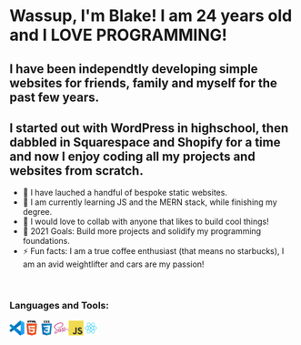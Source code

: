 # Wassup, I'm Blake! I am 24 years old and I LOVE PROGRAMMING!

## I have been independtly developing simple websites for friends, family and myself for the past few years.
## I started out with WordPress in highschool, then dabbled in Squarespace and Shopify for a time and now I enjoy coding all my projects and websites from scratch. 

- 🔭 I have lauched a handful of bespoke static websites.
- 🌱 I am currently learning JS and the MERN stack, while finishing my degree. 
- 👯 I would love to collab with anyone that likes to build cool things!
- 🥅 2021 Goals: Build more projects and solidify my programming foundations.
- ⚡ Fun facts: I am a true coffee enthusiast (that means no starbucks), I am an avid weightlifter and cars are my passion!

<br />

### Languages and Tools:

<img align="left" alt="Visual Studio Code" width="26px" src="https://raw.githubusercontent.com/github/explore/80688e429a7d4ef2fca1e82350fe8e3517d3494d/topics/visual-studio-code/visual-studio-code.png" />
<img align="left" alt="HTML5" width="26px" src="https://raw.githubusercontent.com/github/explore/80688e429a7d4ef2fca1e82350fe8e3517d3494d/topics/html/html.png" />
<img align="left" alt="CSS3" width="26px" src="https://raw.githubusercontent.com/github/explore/80688e429a7d4ef2fca1e82350fe8e3517d3494d/topics/css/css.png" />
<img align="left" alt="Sass" width="26px" src="https://raw.githubusercontent.com/github/explore/80688e429a7d4ef2fca1e82350fe8e3517d3494d/topics/sass/sass.png" />
<img align="left" alt="JavaScript" width="26px" src="https://raw.githubusercontent.com/github/explore/80688e429a7d4ef2fca1e82350fe8e3517d3494d/topics/javascript/javascript.png" />
<img align="left" alt="React" width="26px" src="https://raw.githubusercontent.com/github/explore/80688e429a7d4ef2fca1e82350fe8e3517d3494d/topics/react/react.png" />
